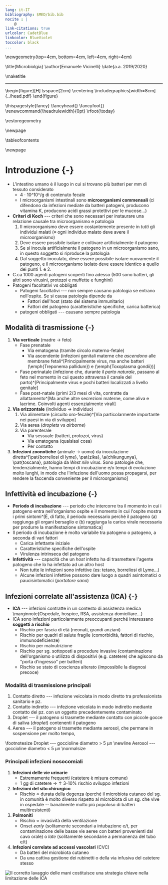 ```yaml
---
lang: it-IT
bibliography: $MED/bib.bib
nocite : |
    @
link-citations: true
urlcolor: CadetBlue
linkcolor: BlueViolet
toccolor: black
...
```


<!-- Nuova geometria per avere la copertina centrata -->
\newgeometry{top=4cm, bottom=4cm, left=4cm, right=4cm}

\title{Microbiolgia}
\author{Emanuele Vicinelli}
\date{a.a. 2019/2020}

\maketitle

* * * *

\begin{figure}[H]
\vspace{2cm}
\centering
\includegraphics[width=8cm]{../head.pdf}
\end{figure}


<!-- Data in cui il pdf è stato compilato-->
\thispagestyle{fancy}
\fancyhead{}
\fancyfoot{}
\renewcommand{\headrulewidth}{0pt}
\rfoot{\today}

\restoregeometry

\newpage

\tableofcontents

\newpage

# Introduzione {-}
- L'intestino umano è il luogo in cui si trovano più batteri per mm di tessuto considerato
    - 4 $\cdot$ 10^10^/g di contenuto fecale
    - I microorganismi intestinali sono __microorganismi commensali__ (ci difendono da infezioni mediate da batteri patogeni, producono vitamina K, producono acidi grassi protettivi per le mucose...)
- __Criteri di Koch__ --- criteri che sono necessari per instaurare una relazione causale tra microorganismo e patologia
    1. Il microorganismo deve essere costantemente presente in _tutti_ gli individui malati (≡ ogni individuo malato deve avere il microorganismo)
    2. Deve essere possibile isolare e coltivare artificialmente il patogeno
    3. Se si inocula artificialmente il patogeno in un microorganismo sano, in questo soggetto si riproduce la patologia
    4. Dal soggetto inoculato, deve essere possibile isolare nuovamente il patogeno, e il microorganismo isolato deve essere identico a quello dei punti 1. e 2.
- C.ca 1000 agenti patogeni scoperti fino adesso (500 sono batteri, gli altri sono virusini, protozoi e muffette e funghini)
- Patogeni facoltativi vs obbligati
    - Patogeni facoltativi --- non sempre causano patologia se entrano nell'ospite. Se si causa patologia dipende da
        - Fattori dell'host (stato del sistema immunitario)
        - Fattori del patogeno (caratteristiche specifiche, carica batterica)
    - patogeni obbligati --- causano sempre patologia

## Modalità di trasmissione {-}
1. __Via verticale__ (madre → feto)
    - Fase prenatale
        - Via ematogena (tramite circolo materno-fetale)
        - Via ascendente (infezioni genitali materne che _ascendono_ alle membrane fetali^[Principalmente virus, ma anche batteri (\emph{Treponema pallidum}) e (\emph{Toxoplasma gondii})]
    - Fase perinatale (infezione che, durante il _parto naturale_, passano al feto nel momento in cui questo attraversa il canale del parto)^[Principalmente virus e pochi batteri localizzati a livello genitale]
    - Fase post-natale (primi 2/3 mesi di vita, contratte da allattamento^[Ma anche altre secrezioni materne, come aliva e lacrime. Coinvolti agenti essenzialmente virali]
2. __Via orizzontale__ (individuo → individuo)
    1. Via alimentare (circuito oro-fecale)^[Via particolarmente importante nei paesi in via di sviluppo]
    2. Via aerea (_droplets_ vs _airborne_)
	3. Via parenterale
		- Via sessuale (batteri, protozoi, virus)
		- Via ematogena (qualsiasi cosa)
		- Per contatto
3. __Infezioni zoonotiche__ (animale → uomo) da inoculazione diretta^[\pat{borreliosi di lyme}, \pat{zika}, \a{chikungunya}, \pat{toscana}, patologia da _West nile virus_. Sono patologie che, tendenzialmente, hanno tempi di incubazione e/o tempi di evoluzione molto lunghi, in modo che l'infezione dell'uomo possa propagarsi, per rendere la faccenda conveniente per il microorganismo]

## Infettività ed incubazione {-}
- __Periodo di incubazione__ --- periodo che intercorre tra il momento in cui i patogeno entra nell'organismo ospite e il momento in cui l'ospite mostra i primi sintomi^[È, di fatto, il periodo necessario perché il patogeno (a) raggiunga gli organi bersaglio e (b) raggiunga la carica virale necessaria per produrre la manifestazione sintomatica]
- Il periodo di incubazione è molto variabile tra patogeno o patogeno, a seconda di vari fattori
    - Carica infettante iniziale
    - Caratteristiche specifiche dell'ospite
    - Virulenza intrinseca del patogeno
- __Infettività__ --- capacità che un _host_ infetto ha di trasmettere l'agente patogeno che lo ha infettato ad un altro host
    - Non tutte le infezioni sono infettive (es: tetano, borreliosi di Lyme...)
    - Alcune infezioni infettive possono dare luogo a quadri asintomatici o paucisintomatici (_portatore sano_)

## Infezioni correlate all'assistenza (ICA) {-}
- __ICA__ --- infezioni contratte in un contesto di assistenza medica \marginnote{Ospedale, hospice, RSA, assistenza domiciliare...}
- ICA sono infezioni particolarmente preoccupanti perché interessano __soggetti a rischio__
    - Rischio per fascia di età (neonati, grandi anziani)
    - Rischio per quadri di salute fragile (comorbidità, fattori di rischio, immunodeficienze)
    - Rischio per malnutrizione
    - Rischio per sg. sottoposti a procedure invasive (contaminazione dell'organismo o utilizzo di dispositivi (e.g. catetere) che agiscono da "porta d'ingresso" per batteri)
    - Rischio se stato di coscienza alterato (impossibile la diagnosi precoce)

### Modalità di trasmissione principali
1. Contatto diretto --- infezione veicolata in modo diretto tra professionista sanitario e pz.
2. Contatto indiretto --- infezione veicolata in modo indiretto mediante contatto del pz. con un oggetto precedentemente contaminato
3. Droplet --- il patogeno si trasmette mediante contatto con piccole gocce di saliva (_droplet_) contenenti il patogeno
4. Aerea --- il patogeno si trasmette mediante aerosol, che permane in sospensione per molto tempo, 

\footnotesize
Droplet --- goccioline diametro > 5 μn \newline
Aerosol --- goccioline diametro < 5 μn
\normalsize

### Principali infezioni nosocomiali
1. __Infezioni delle vie urinarie__
    - Estremamente frequenti (catetere è misura comune)
    - 1 gg di catetere ⇒ ↑ 3-10% rischio sviluppo infezioni
2. __Infezioni del sito chirurgico__
    - Rischio $\propto$ durata della degenza (perché il microbiota cutaneo del sg. in comunità è molto diverso rispetto al microbiota di un sg. che vive in ospedale -- banalmente molto più popoloso di batteri multiresistenti)
3. __Polmoniti__
    - Rischio $\propto$ invasività della ventilazione
    - Onset _early_ (solitamente secondari a intubazione e/t, per contaminazione delle basse vie aeree con batteri provenienti dal cavo orale) o _late_ (solitamente secondarie a permanenza del tubo e/t)
4. __Infezioni correlate ad accessi vascolari__ (CVC)
    - Da batteri del microbiota cutaneo
    - Da una cattiva gestione dei rubinetti o della via infusiva del catetere stesso

![Il corretto lavaggio delle mani costituisce una strategia chiave nella limitazione delle ICA](img/lavaggio-mani.png)
